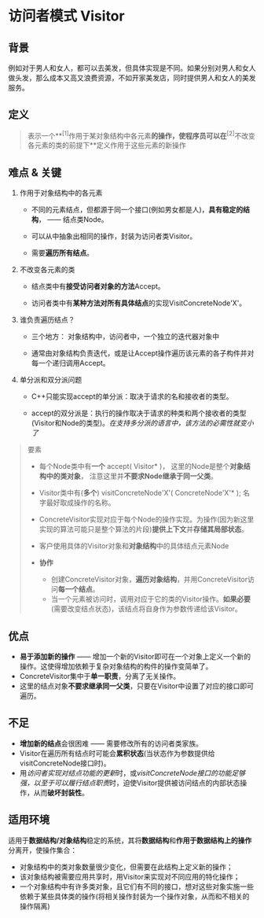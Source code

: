# 访问者模式 Visitor
## 背景
例如对于男人和女人，都可以去美发，但具体实现是不同。如果分别对男人和女人做头发，那么成本又高又浪费资源，不如开家美发店，同时提供男人和女人的美发服务。

## 定义
>表示一个**<sup>[1]</sup>作用于某对象结构中各元素**的操作，使程序员可以在**<sup>[2]</sup>不改变各元素的类的前提下**定义作用于这些元素的新操作

## 难点 & 关键
1. 作用于对象结构中的各元素

      + 不同的元素结点，但都源于同一个接口(例如男女都是人)，**具有稳定的结构**， —— 结点类Node。
  
      + 可以从中抽象出相同的操作，封装为访问者类Visitor。

      + 需要**遍历所有结点**。
  
2. 不改变各元素的类
      + 结点类中有**接受访问者对象的方法**Accept。
  
      + 访问者类中有**某种方法对所有具体结点**的实现VisitConcreteNode'X'。

3. 谁负责遍历结点？
      + 三个地方： 对象结构中，访问者中，一个独立的迭代器对象中

      + 通常由对象结构负责迭代，或是让Accept操作遍历该元素的各子构件并对每一个递归调用Accept。

4. 单分派和双分派问题
      + C++只能实现accept的单分派：取决于请求的名和接收者的类型。

      + accept的双分派是：执行的操作取决于请求的种类和两个接收者的类型(Visitor和Node的类型)。*在支持多分派的语言中，该方法的必需性就变小了*

> 要素
> + 每个Node类中有**一个** accept( Visitor\* )， 这里的Node是整个**对象结构中的类对象**， 注意这里并**不要求Node继承于同一父类**。
> 
> + Visitor类中有(**多个**) visitConcreteNode'X'( ConcreteNode'X'\* ); 名字最好取成操作的名称。
> + ConcreteVisitor实现对应于每个Node的操作实现。为操作(因为新这里实现的算法可能只是整个算法的片段)**提供上下文**并**存储其局部状态**。
> 
> + 客户使用具体的Visitor对象和**对象结构**中的具体结点元素Node
>
> + **协作**
>   + 创建ConcreteVisitor对象，**遍历对象结构**，并用ConcreteVisitor访问**每一个结点**。
>   + 当一个元素被访问时，调用对应于它的类的Visitor操作。**如果必要**(需要改变结点状态)，该结点将自身作为参数传递给该Visitor。

## 优点
+ **易于添加新的操作** —— 增加一个新的Visitor即可在一个对象上定义一个新的操作。这使得增加依赖于复杂对象结构的构件的操作变简单了。
+ ConcreteVisitor集中于**单一职责**，分离了无关操作。
+ 这里的结点对象**不要求继承同一父类**，只要在Visitor中设置了对应的接口即可遍历。

## 不足
+ **增加新的结点**会很困难 —— 需要修改所有的访问者类家族。
+ Visitor在遍历所有结点时可能会**累积状态**(当状态作为参数提供给visitConcreteNode接口时)。
+ 用*访问者实现对结点功能的更新*时，或*visitConcreteNode接口的功能足够强，以至于可以履行结点职责*时，迫使Visitor提供被访问结点的内部状态操作，从而**破坏封装性**。

## 适用环境
适用于**数据结构/对象结构**稳定的系统，其将**数据结构**和**作用于数据结构上的操作**分离开，使操作集合：
+ 对象结构中的类对象数量很少变化，但需要在此结构上定义新的操作；
+ 该对象结构被需要应用共享时，用Visitor来实现对不同应用的特化操作；
+ 一个对象结构中有许多类对象，且它们有不同的接口，想对这些对象实施一些依赖于某些具体类的操作(将相关操作封装为一个操作对象，从而和不相关的操作隔离)





